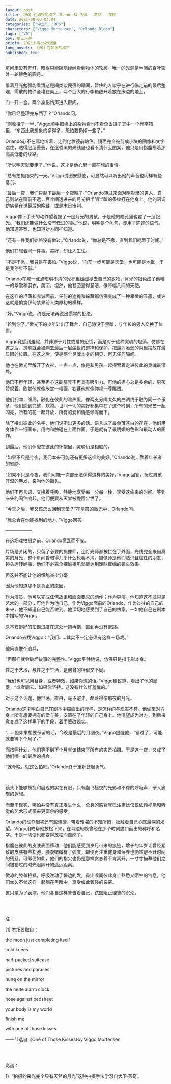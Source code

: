 ```yaml
---
layout: post
title: 【VO】在如银的树下（Scene 6）内景 — 房间 — 夜晚
date: 2021-08-03 04:04
categories: ["中土", "RPS"]
characters: ["Viggo Mortensen", "Orlando Bloom"]
tags: ["VO"]
pov: 第三人称
origin: 2021上海cp29漫展
long_novels: 【VO】在如银的树下
published: true
---
```


房间里没有开灯，暗得只能隐隐绰绰看到物体的轮廓。唯一的光源是半闭的百叶窗外一轮银色的圆月。

借着月光勉强能看清这是间类似民宿的房间，暂住的人似乎在进行临走前的最后整理，零散的物件全堆在桌上，两个巨大的行李箱敞开着放在床边的地上。

门一开一合，两个身影悄声进入房间。

“你已经整理完东西了？”Orlando问。

“刚收拾了一半，”Viggo顺手把桌上的杂物看也不看全丢进了其中一个行李箱里，“东西比我想象的多得多，恐怕要扔掉一些了。”

Orlando心不在焉地听着，走到化妆镜前站住。镜面完全被剪成小块的图像和文字遮住，贴得层层叠叠，在这昏黑的光线里也看不清什么图案，他只是用指腹摸着那高高低低的纹路。

“所以明天就要走了。”他说。这才是他心里一直在想的事情。

“总有拍摄结束的一天。”Viggo试图安慰他，可显然可以听出他的声音也同样有些低沉。

“最后一夜，我们只剩下最后一个夜晚了。”Orlando转过来面对阴影里的男人，自己则站在窗前不远，百叶间透进来的月光把半明半暗的条纹打在他身上。他的语调仿佛是在说最后的晚餐，或是末日审判。

Viggo停下手头的动作望着披了一层月光的男孩，于是他的瞳孔里也覆了一层银光。“我们还能做什么没有做过的事。”他说，明明是个问句，却用了陈述的语气。他知道答案，也知道对方同样知道。

“还有一件我们始终没有做过。”Orlando说，“你总是不愿，直到我们耗尽了时间。”

他们在想着同一件事。美好，却让人生怯。

“不是不愿，我只是在害怕。”Viggo说，“向前一步可能是天堂，也可能是地狱，于是我停步不前。”

Orlando在那一点点晦明不清的光亮里缓缓褪去自己的衣物，月光的银色成了他唯一的华裳和羽衣。美丽，坦然，他甚至显得圣洁，像降临凡间的天使。

在这样的坦荡和赤诚面前，任何的遮掩和躲藏都仿佛变成了一种卑微的丑恶，或许这就是偷食伊甸禁果前人类原初的模样。

“好。”Viggo说，终是无法再说出惯常的拒绝。

“轮到你了。”微光下的少年让出了舞台，自己隐没于黑暗，与年长的男人交换了位置。

Viggo竟感到羞赧，并非源于对性或爱的恐慌，而是对于这种灵魂的坦荡。仿佛在这之后，灵魂就会被剥去最后一层尘世的遮掩和保护，把最为脆弱的内里摆放在最显眼的位置。在这之后，便是两个灵魂本身的相见，再无任何隔阂。

他也在微光里解开了衣衫，一点一点，像是和男孩一起探索着走进彼此的灵魂最深处。

他已不再年轻，甚至担心这副躯壳不再具有吸引力。可他的担心总是多余的，男孩赞叹着，欣赏他就像欣赏一幅画，钦慕他就像仰视一尊雕塑。

他们拥吻，缠绵，融化在彼此的温热里，像两支分隔太久的曲调终于融为同一个乐章，他们感到完整，欢腾。世间一切的美好都集中在了这个时刻，所有的光芒一起闪亮，所有的花一起开放，所有的爱和情感倾泻而下。

除了唤出彼此的名字，他们说不出更多的话。语言成了最单薄苍白的存在，他们用身体作一纸画布，用吻和触碰在上面作画，于是就有了最明媚的色彩和最动人的画作。

到最后，他们休憩在彼此的怀抱里，灵魂仍是相触的。

“如果不只是今夜，我们本来可能还有更多这样的美好。”Orlando说，靠着年长者的臂膀。

“如果不只是今夜，我们可能一次都无法获得这样的美好。”Viggo回答，抚过男孩汗湿的卷发，亲吻他的额头。

他们不再言语，交换着呼吸，静静地享受每一分每一秒，享受这偷来的时间。等到床头的闹钟响起，他们便要从天堂被抛回尘世了。

“今天之后，我又该怎么回到天堂？”在清晨的微光中，Orlando问。

“我总会在你能找到的地方。”Viggo回答。

——————

在这场戏拍摄之前，Orlando慌乱而不安。

片场是关闭的，只留了必要的摄像师，连灯光师都被拦在了外面，光线完全来自真实的月光，整个房间昏暗得几乎什么也看不清。摄像师是他们熟识且信任的朋友，镜头运转娴熟，他们不必完全裸诚相见就能达到暧昧缠绵的镜头效果。

但这并不能让他的慌乱减少分毫。

因为他知道那不是真正的原因。

作为演员，他可以完成任何故事和画面要求的动作；作为导演，他知道这不过只是艺术的一部分；可他作为他自己，作为Viggo面前的Orlando，作为过往的自己的未来，他不知道自己能否做到。他深切地感受到了自己的怯意，一如他自己在剧本中描写的Viggo。

原本安排好的拍摄进度在这处一拖再拖，直到再没有退路。

Orlando去找Viggo：“我们……其实不一定必须有这样一场戏。”

他简直像个逃兵。

“但那样就会破坏故事的完整性。”Viggo平静地说，仿佛只是指电影本身。

性之于艺术，与性之于生活，是何曾的相似又不同。

“我们也可以用替身，或者特效，如果你想的话。”Viggo建议道，看出了他的局促，“或者删去，如果你坚持。这没有什么好羞愧的。”

对于这个话题，他坦荡，直白，毫不避讳，磊落得像那夜的月光。

Orlando这才明白自己在剧本中描画出的模样，是怎样的与现实不符。他偷来对方身上所有想要拥有的爱与美，安置在了年轻的自己身上。他渴望成为对方，到后来竟变成了这样卑下的手段，着手篡改现实。

“……但如果想要保留的话，今晚是最后的月圆夜。”Viggo提醒他，“错过了，可能就要等下个月了。”

而按照计划，他们等不到下个月就该结束了所有的实景拍摄。于是这一夜，又成了他们唯一的最后的机会。

“就今晚，就这么拍吧。”Orlando终于重新鼓起勇气。

<br>

镜头下能够捕捉和展现的实在有限，只有翻飞摇曳的光影和不稳的呼吸声，予人旖旎的遐想。

而至于现实，哪怕并没有真正发生什么，全身的感官就已注定比仅仅依赖视觉和听觉的艺术形式带来更富余的感受。

Orlando的动作起初还有些僵硬，带着难堪的不知所措，抵触着自己心底最深的渴望。Viggo用吻帮他放松下来，在耳边轻唤曾经在那个时刻脱口而出的称呼和名字。于是一切便也都变得放松而自然了。

指腹在彼此的皮肤表面移动，他们能感受到岁月带来的痕迹，增长的年岁让曾经紧致的皮肤有些松弛，腰腹微微有了弧度，即便再注重健身和保养也仍然避不开时间的残忍。可即便如此，他们的指尖也仍是那样贪恋着不肯离开，一寸寸描摹他们之间被错过的时光阻隔开的遥远距离。

微凉的膝盖相抵，呼吸吹动了鬓边的发，鼻尖嗅闻彼此身上熟悉又陌生的气息。他们太久不曾这样一起躺在黑暗中，享受如此奢侈的亲密。

这只是为了表演，他们各自这样警告着自己，试图阻止理智的沉沦。

<br><br>

注：

[1] 本场景取自：

the moon just completing itself

cold knees

half-packed suitcase

pictures and phrases

hung on the mirror

the mute alarm clock

nose against bedsheet

your body is my world

finish me

with one of those kisses

——节选自《One of Those Kisses》by Viggo Mortensen

<br><br>

彩蛋：

1）“拍摄的采光完全只有天然的月光”这种拍摄手法学习自大卫·芬奇。
